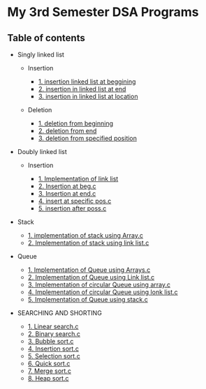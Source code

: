 # My 3rd Semester DSA Programs

## Table of contents

- Singly linked list

    - Insertion

        - [1. insertion linked list at beggining ](./1.singly%20link%20list.c/1.implementation%20of%20linked%20list.c)
        - [2. insertion in linked list at end](./1.singly%20link%20list.c/insertion/2.%20insertion%20in%20linked%20list%20at%20end.c)
        - [3. insertion in linked list at location](./1.singly%20link%20list.c/insertion/3.%20insertion%20in%20linked%20list%20at%20location.c)

    - Deletion

        - [1. deletion from beginning](./1.singly%20link%20list.c/deletion/1.%20deletion%20from%20beginning.c)
        - [2. deletion from end](./1.singly%20link%20list.c/deletion/2.%20deletion%20from%20end.c)
        - [3. deletion from specified position](./1.singly%20link%20list.c/deletion/3.%20deletion%20from%20specified%20position.c)


- Doubly linked list
    
    - Insertion

        - [1. Implementation of link list](./2.Doubly%20link%20list/Insertion/1.%20Implementation%20of%20link%20list.c)
        - [2. Insertion at beg.c](./2.Doubly%20link%20list/Insertion/2.%20Insertion%20at%20beg.c)
        - [3. Insertion at end.c](./2.Doubly%20link%20list/Insertion/3.%20Insertion%20at%20end.c)
        - [4. insert at specific pos.c](./2.Doubly%20link%20list/Insertion/4.%20insert%20at%20specific%20pos.c)
        - [5. insertion after poss.c](./2.Doubly%20link%20list/Insertion/5.%20insertion%20after%20poss.c)


- Stack

    - [1. implementation of stack using Array.c](./4.%20STACK/1.%20implementation%20of%20stack%20using%20Array.c)
    - [2. Implementation of stack using link list.c](./4.%20STACK/2.%20Implementation%20of%20stack%20using%20link%20list.c )


- Queue

    - [1. Implementation of Queue using Arrays.c](./5.%20Queue/1.%20Implementation%20of%20Queue%20using%20Arrays.c)
    - [2. Implementation of Queue using Link list.c](./5.%20Queue/2.%20Implementation%20of%20Queue%20using%20Link%20list.c)
    - [3. Implementation of circular Queue using array.c](./5.%20Queue/3.%20Implementation%20of%20circular%20Queue%20using%20array.c)
    - [4. Implementation of circular Queue using lonk list.c](./5.%20Queue/4.%20Implementation%20of%20circular%20Queue%20using%20lonk%20list.c)
    - [5. Implementation of Queue using stack.c](./5.%20Queue/5.%20Implementation%20of%20Queue%20using%20stack.c)



-  SEARCHING AND SHORTING

    - [1. Linear search.c](./6.%20SEARCHING%20AND%20SHORTING/1.%20Linear%20search.c)
    - [2. Binary search.c](./6.%20SEARCHING%20AND%20SHORTING/2.%20Binary%20search.c)
    - [3. Bubble sort.c](./6.%20SEARCHING%20AND%20SHORTING/3.%20Bubble%20sort.c)
    - [4. Insertion sort.c](./6.%20SEARCHING%20AND%20SHORTING/4.%20Insertion%20sort.c)
    - [5. Selection sort.c](./6.%20SEARCHING%20AND%20SHORTING/5.%20Selection%20sort.c)
    - [6. Quick sort.c](./6.%20SEARCHING%20AND%20SHORTING/6.%20Quick%20sort.c)
    - [7. Merge sort.c](./6.%20SEARCHING%20AND%20SHORTING/7.%20Merge%20sort.c)
    - [8. Heap sort.c](./6.%20SEARCHING%20AND%20SHORTING/8.%20Heap%20sort.c)
    




